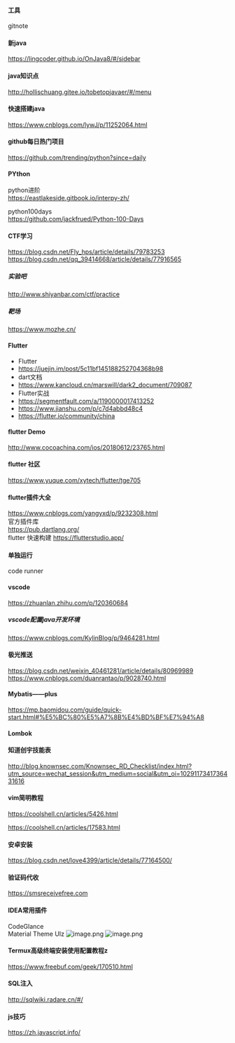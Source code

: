 #### 工具
gitnote  

#### 新java
https://lingcoder.github.io/OnJava8/#/sidebar

#### java知识点
http://hollischuang.gitee.io/tobetopjavaer/#/menu
  
#### 快速搭建java
https://www.cnblogs.com/lywJ/p/11252064.html

#### github每日热门项目
https://github.com/trending/python?since=daily

#### PYthon
python进阶  
https://eastlakeside.gitbook.io/interpy-zh/

python100days  
https://github.com/jackfrued/Python-100-Days


#### CTF学习
https://blog.csdn.net/Fly_hps/article/details/79783253  
https://blog.csdn.net/qq_39414668/article/details/77916565
##### 实验吧
http://www.shiyanbar.com/ctf/practice  
##### 靶场
https://www.mozhe.cn/


#### Flutter

- Flutter
- https://juejin.im/post/5c11bf145188252704368b98
- dart文档
- https://www.kancloud.cn/marswill/dark2_document/709087
- Flutter实战
- https://segmentfault.com/a/1190000017413252
- https://www.jianshu.com/p/c7d4abbd48c4
- https://flutter.io/community/china  
#### flutter Demo
http://www.cocoachina.com/ios/20180612/23765.html
#### flutter 社区
https://www.yuque.com/xytech/flutter/tge705
#### flutter插件大全  
https://www.cnblogs.com/yangyxd/p/9232308.html   
官方插件库  
https://pub.dartlang.org/  
flutter 快速构建
https://flutterstudio.app/

#### 单独运行
code runner


#### vscode  
https://zhuanlan.zhihu.com/p/120360684
##### vscode配置java开发环境 
https://www.cnblogs.com/KylinBlog/p/9464281.html

#### 极光推送
https://blog.csdn.net/weixin_40461281/article/details/80969989  
https://www.cnblogs.com/duanrantao/p/9028740.html



#### Mybatis——plus
https://mp.baomidou.com/guide/quick-start.html#%E5%BC%80%E5%A7%8B%E4%BD%BF%E7%94%A8

#### Lombok


#### 知道创宇技能表
http://blog.knownsec.com/Knownsec_RD_Checklist/index.html?utm_source=wechat_session&utm_medium=social&utm_oi=1029117341736431616

#### vim简明教程
https://coolshell.cn/articles/5426.html

https://coolshell.cn/articles/17583.html

#### 安卓安装
https://blog.csdn.net/love4399/article/details/77164500/

#### 验证码代收
https://smsreceivefree.com

#### IDEA常用插件
CodeGlance  
Material Theme UIz
![image.png](http://note.youdao.com/yws/res/5463/WEBRESOURCE0027ff4ce1d93af4161fbf872cf1483e)
![image.png](http://note.youdao.com/yws/res/5466/WEBRESOURCE398161c6b8b50082ff2bffa9b04c0b97)



#### Termux高级终端安装使用配置教程z
https://www.freebuf.com/geek/170510.html

#### SQL注入
http://sqlwiki.radare.cn/#/  

#### js技巧   
https://zh.javascript.info/  
